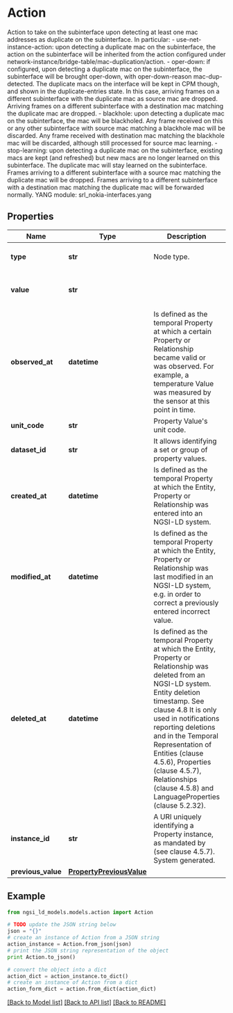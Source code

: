 # Action

Action to take on the subinterface upon detecting at least one mac addresses as duplicate on the subinterface. In particular: - use-net-instance-action: upon detecting a duplicate mac on the subinterface, the action on the subinterface will be  inherited from the action configured under network-instance/bridge-table/mac-duplication/action. - oper-down: if configured, upon detecting a duplicate mac on the subinterface, the subinterface  will be brought oper-down, with oper-down-reason mac-dup-detected. The duplicate macs on the interface will be kept  in CPM though, and shown in the duplicate-entries state. In this case, arriving frames on a different subinterface with  the duplicate mac as source mac are dropped. Arriving frames on a different subinterface with a destination mac  matching the duplicate mac are dropped. - blackhole: upon detecting a duplicate mac on the subinterface, the mac will be blackholed. Any  frame received on this or any other subinterface with source mac matching a blackhole mac will be discarded. Any frame  received with destination mac matching the blackhole mac will be discarded, although still processed for source mac  learning. - stop-learning: upon detecting a duplicate mac on the subinterface, existing macs are kept (and refreshed) but new macs  are no longer learned on this subinterface. The duplicate mac will stay learned on the subinterface. Frames arriving to  a different subinterface with a source mac matching the duplicate mac will be dropped. Frames arriving to a different  subinterface with a destination mac matching the duplicate mac will be forwarded normally.  YANG module: srl_nokia-interfaces.yang 

## Properties

Name | Type | Description | Notes
------------ | ------------- | ------------- | -------------
**type** | **str** | Node type.  | [optional] [default to 'Property']
**value** | **str** |  | [default to 'use-net-instance-action']
**observed_at** | **datetime** | Is defined as the temporal Property at which a certain Property or Relationship became valid or was observed. For example, a temperature Value was measured by the sensor at this point in time.  | [optional] 
**unit_code** | **str** | Property Value&#39;s unit code.  | [optional] 
**dataset_id** | **str** | It allows identifying a set or group of property values.  | [optional] 
**created_at** | **datetime** | Is defined as the temporal Property at which the Entity, Property or Relationship was entered into an NGSI-LD system.  | [optional] [readonly] 
**modified_at** | **datetime** | Is defined as the temporal Property at which the Entity, Property or Relationship was last modified in an NGSI-LD system, e.g. in order to correct a previously entered incorrect value.  | [optional] [readonly] 
**deleted_at** | **datetime** | Is defined as the temporal Property at which the Entity, Property or Relationship was deleted from an NGSI-LD system.  Entity deletion timestamp. See clause 4.8 It is only used in notifications reporting deletions and in the Temporal Representation of Entities (clause 4.5.6), Properties (clause 4.5.7), Relationships (clause 4.5.8) and LanguageProperties (clause 5.2.32).  | [optional] [readonly] 
**instance_id** | **str** | A URI uniquely identifying a Property instance, as mandated by (see clause 4.5.7). System generated.  | [optional] [readonly] 
**previous_value** | [**PropertyPreviousValue**](PropertyPreviousValue.md) |  | [optional] 

## Example

```python
from ngsi_ld_models.models.action import Action

# TODO update the JSON string below
json = "{}"
# create an instance of Action from a JSON string
action_instance = Action.from_json(json)
# print the JSON string representation of the object
print Action.to_json()

# convert the object into a dict
action_dict = action_instance.to_dict()
# create an instance of Action from a dict
action_form_dict = action.from_dict(action_dict)
```
[[Back to Model list]](../README.md#documentation-for-models) [[Back to API list]](../README.md#documentation-for-api-endpoints) [[Back to README]](../README.md)


